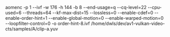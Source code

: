 aomenc -p 1 --ivf -w 176 -h 144 -b 8 --end-usage=q --cq-level=22 --cpu-used=6 --threads=64  --kf-max-dist=15 --lossless=0 --enable-cdef=0 --enable-order-hint=1 --enable-global-motion=0 --enable-warped-motion=0 --loopfilter-control=0 -o order-hint-8.ivf  /home/dwls/dev/av1-vulkan-video-cts/samples/A/clip-a.yuv
